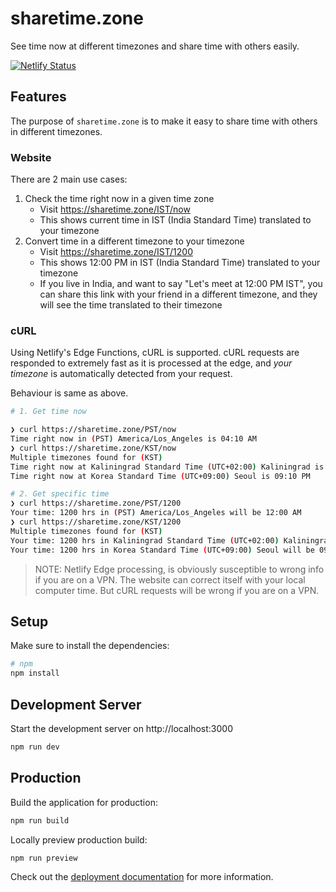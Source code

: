 # sharetime.zone 

See time now at different timezones and share time with others easily.

[![Netlify Status](https://api.netlify.com/api/v1/badges/2c5cf665-8d8e-4724-b676-c25d7913a5da/deploy-status)](https://app.netlify.com/sites/sharetime-zone/deploys)

## Features 
The purpose of `sharetime.zone` is to make it easy to share time with others in different timezones.

### Website 
There are 2 main use cases:  
1. Check the time right now in a given time zone
    - Visit https://sharetime.zone/IST/now 
    - This shows current time in IST (India Standard Time) translated to your timezone
2. Convert time in a different timezone to your timezone
    - Visit https://sharetime.zone/IST/1200 
    - This shows 12:00 PM in IST (India Standard Time) translated to your timezone 
    - If you live in India, and want to say "Let's meet at 12:00 PM IST", you can share this link with your friend in a different timezone, and they will see the time translated to their timezone


### cURL 
Using Netlify's Edge Functions, cURL is supported. cURL requests are responded to extremely fast as it is processed at the edge, and _your timezone_ is automatically detected from your request.

Behaviour is same as above. 

```bash
# 1. Get time now 

❯ curl https://sharetime.zone/PST/now
Time right now in (PST) America/Los_Angeles is 04:10 AM
❯ curl https://sharetime.zone/KST/now
Multiple timezones found for (KST)
Time right now at Kaliningrad Standard Time (UTC+02:00) Kaliningrad is 02:10 PM
Time right now at Korea Standard Time (UTC+09:00) Seoul is 09:10 PM

# 2. Get specific time
❯ curl https://sharetime.zone/PST/1200
Your time: 1200 hrs in (PST) America/Los_Angeles will be 12:00 AM
❯ curl https://sharetime.zone/KST/1200
Multiple timezones found for (KST)
Your time: 1200 hrs in Kaliningrad Standard Time (UTC+02:00) Kaliningrad will be 02:00 PM
Your time: 1200 hrs in Korea Standard Time (UTC+09:00) Seoul will be 09:00 PM
```

> NOTE: Netlify Edge processing, is obviously susceptible to wrong info if you are on a VPN. The website can correct itself with your local computer time. But cURL requests will be wrong if you are on a VPN. 


## Setup

Make sure to install the dependencies:

```bash
# npm
npm install
```

## Development Server

Start the development server on http://localhost:3000

```bash
npm run dev
```

## Production

Build the application for production:

```bash
npm run build
```

Locally preview production build:

```bash
npm run preview
```

Check out the [deployment documentation](https://nuxt.com/docs/getting-started/deployment) for more information.
